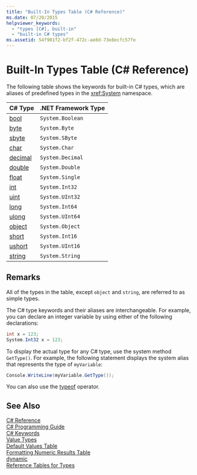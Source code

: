 ```yaml
---
title: "Built-In Types Table (C# Reference)"
ms.date: 07/20/2015
helpviewer_keywords: 
  - "types [C#], built-in"
  - "built-in C# types"
ms.assetid: 54f901f2-bf2f-472c-ae8d-73e8ecfc57fe
---
```

# Built-In Types Table (C# Reference)
The following table shows the keywords for built-in C# types, which are aliases of predefined types in the <xref:System> namespace.  
  
|C# Type|.NET Framework Type|  
|--------------|-------------------------|  
|[bool](../../../csharp/language-reference/keywords/bool.md)|`System.Boolean`|  
|[byte](../../../csharp/language-reference/keywords/byte.md)|`System.Byte`|  
|[sbyte](../../../csharp/language-reference/keywords/sbyte.md)|`System.SByte`|  
|[char](../../../csharp/language-reference/keywords/char.md)|`System.Char`|  
|[decimal](../../../csharp/language-reference/keywords/decimal.md)|`System.Decimal`|  
|[double](../../../csharp/language-reference/keywords/double.md)|`System.Double`|  
|[float](../../../csharp/language-reference/keywords/float.md)|`System.Single`|  
|[int](../../../csharp/language-reference/keywords/int.md)|`System.Int32`|  
|[uint](../../../csharp/language-reference/keywords/uint.md)|`System.UInt32`|  
|[long](../../../csharp/language-reference/keywords/long.md)|`System.Int64`|  
|[ulong](../../../csharp/language-reference/keywords/ulong.md)|`System.UInt64`|  
|[object](../../../csharp/language-reference/keywords/object.md)|`System.Object`|  
|[short](../../../csharp/language-reference/keywords/short.md)|`System.Int16`|  
|[ushort](../../../csharp/language-reference/keywords/ushort.md)|`System.UInt16`|  
|[string](../../../csharp/language-reference/keywords/string.md)|`System.String`|  
  
## Remarks  
 All of the types in the table, except `object` and `string`, are referred to as simple types.  
  
 The C# type keywords and their aliases are interchangeable. For example, you can declare an integer variable by using either of the following declarations:  
  
```csharp  
int x = 123;  
System.Int32 x = 123;  
```  
  
 To display the actual type for any C# type, use the system method `GetType()`. For example, the following statement displays the system alias that represents the type of `myVariable`:  
  
```csharp  
Console.WriteLine(myVariable.GetType());  
```  
  
 You can also use the [typeof](../../../csharp/language-reference/keywords/typeof.md) operator.  
  
## See Also  
 [C# Reference](../../../csharp/language-reference/index.md)  
 [C# Programming Guide](../../../csharp/programming-guide/index.md)  
 [C# Keywords](../../../csharp/language-reference/keywords/index.md)  
 [Value Types](../../../csharp/language-reference/keywords/value-types.md)  
 [Default Values Table](../../../csharp/language-reference/keywords/default-values-table.md)  
 [Formatting Numeric Results Table](../../../csharp/language-reference/keywords/formatting-numeric-results-table.md)  
 [dynamic](../../../csharp/language-reference/keywords/dynamic.md)  
 [Reference Tables for Types](../../../csharp/language-reference/keywords/reference-tables-for-types.md)
